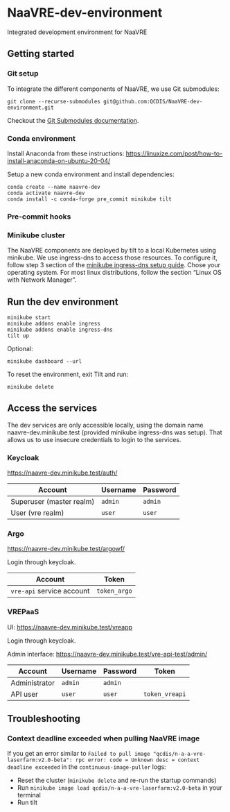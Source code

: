 # NaaVRE-dev-environment
Integrated development environment for NaaVRE


## Getting started

### Git setup

To integrate the different components of NaaVRE, we use Git submodules:

```shell
git clone --recurse-submodules git@github.com:QCDIS/NaaVRE-dev-environment.git
```

Checkout the [Git Submodules documentation](https://git-scm.com/book/en/v2/Git-Tools-Submodules).

### Conda environment

Install Anaconda from these instructions: https://linuxize.com/post/how-to-install-anaconda-on-ubuntu-20-04/

Setup a new conda environment and install dependencies:

```shell
conda create --name naavre-dev
conda activate naavre-dev
conda install -c conda-forge pre_commit minikube tilt
```

### Pre-commit hooks

[//]: # (Todo: add GitGuardian setup)

### Minikube cluster

The NaaVRE components are deployed by tilt to a local Kubernetes using minikube. We use ingress-dns to access those resources. To configure it, follow step 3 section of the [minikube ingress-dns setup guide](https://minikube.sigs.k8s.io/docs/handbook/addons/ingress-dns/). Chose your operating system. For most linux distributions, follow the section “Linux OS with Network Manager”. 


## Run the dev environment

```shell
minikube start
minikube addons enable ingress
minikube addons enable ingress-dns
tilt up
```

Optional: 

```shell
minikube dashboard --url
```

To reset the environment, exit Tilt and run:

```shell
minikube delete
```


## Access the services

The dev services are only accessible locally, using the domain name naavre-dev.minikube.test (provided minikube ingress-dns was setup). That allows us to use insecure credentials to login to the services.

### Keycloak

https://naavre-dev.minikube.test/auth/

| Account                  | Username | Password |
|--------------------------|----------|----------|
| Superuser (master realm) | `admin`  | `admin`  |
| User (vre realm)         | `user`   | `user`   |

### Argo

https://naavre-dev.minikube.test/argowf/

Login through keycloak.

| Account                   | Token        |
|---------------------------|--------------|
| `vre-api` service account | `token_argo` |

### VREPaaS

UI: https://naavre-dev.minikube.test/vreapp

Login through keycloak.

Admin interface: https://naavre-dev.minikube.test/vre-api-test/admin/

| Account       | Username | Password | Token          |
|---------------|----------|----------|----------------|
| Administrator | `admin`  | `admin`  |                |
| API user      | `user`   | `user`   | `token_vreapi` |


## Troubleshooting

### Context deadline exceeded when pulling NaaVRE image

If you get an error similar to `Failed to pull image "qcdis/n-a-a-vre-laserfarm:v2.0-beta": rpc error: code = Unknown desc = context deadline exceeded` in the `continuous-image-puller` logs:

- Reset the cluster (`minikube delete` and re-run the startup commands)
- Run `minikube image load qcdis/n-a-a-vre-laserfarm:v2.0-beta` in your terminal
- Run tilt
